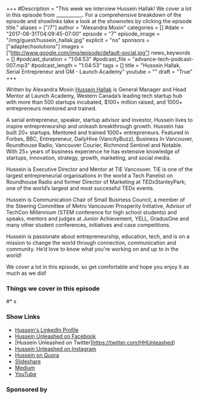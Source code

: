 +++
#Description = "This week we interview Hussein Hallak! We cover a lot in this episode from ___________. For a comprehensive breakdown of the episode and showlinks take a look at the shownotes by clicking the episode title."
aliases = ["/7"]
author = "Alexandra Moxin"
categories = []
#date = "2017-08-31T04:09:45-07:00"
episode = "7"
episode_image = "/img/guest/hussein_hallak.jpg"
explicit = "no"
sponsors = ["adaptechsolutions"]
images = ["http://www.google.com/img/episode/default-social.jpg"]
news_keywords = []
#podcast_duration = "1:04:53"
#podcast_file = "advance-tech-podcast-007.mp3"
#podcast_length = "1:04:53"
tags = []
title = "Hussein Hallak, Serial Entrepreneur and GM - Launch Academy"
youtube = ""
draft = "True"
+++

Written by Alexandra Moxin
[Hussein Hallak](https://www.linkedin.com/in/husseinhallak/) is General Manager and Head Mentor at Launch Academy, Western Canada’s leading tech startup hub with more than 500 startups incubated, $100+ million raised, and 1000+ entrepreneurs mentored and trained.

A serial entrepreneur, speaker, startup advisor and investor, Hussein lives to inspire entrepreneurship and unleash breakthrough growth. Hussein has built 20+ startups. Mentored and trained 1000+ entrepreneurs. Featured in Forbes, BBC, Entrepreneur, DailyHive (VancityBuzz), Business In Vancouver, Roundhouse Radio, Vancouver Courier, Richmond Sentinel and Notable. With 25+ years of business experience he has extensive knowledge of startups, innovation, strategy, growth, marketing, and social media.


Hussein is Executive Director and Mentor at TiE Vancouver. TiE is one of the largest entrepreneurial organisations in the world a Tech Panelist on Roundhouse Radio and former Director of Marketing at TEDxStanleyPark; one of the world’s largest and most successful TEDx events.

Hussein is Communication Chair of Small Business Council,  a member of the Steering Committee of Metro Vancouver Prosperity Initiative, Advisor of TechCon Millennium (STEM conference for high school students) and speaks, mentors and judges at Junior Achievement, YELL, GradusOne and many other student conferences, initiatives and case competitions.

Hussein is passionate about entrepreneurship, education, tech, and is on a mission to change the world through connection, communication and community. He’d love to know what you're working on and up to in the world!


We cover a lot in this episode, so get comfortable and hope you enjoy it as much as we did!


### Things we cover in this episode

#* x

### Show Links

* [Hussein's LinkedIn Profile](https://www.linkedin.com/in/husseinhallak/)
* [Hussein Unleashed on Facebook](https://www.facebook.com/HusseinUnleashed)
* [Hussein Unleashed on Twitter]https://twitter.com/HHUnleashed)
* [Hussein Unleashed on Instagram](https://www.instagram.com/HHUnleashed/)
* [Hussein on Quora](https://www.quora.com/profile/Hussein-Hallak)
* [Slideshare](https://www.slideshare.net/husseinhallak)
* [Medium](https://medium.com/@husseinhallak)
* [YouTube](https://www.youtube.com/channel/UCGApyl652hqX8l4RBdHI7yQ)



### Sponsored by


